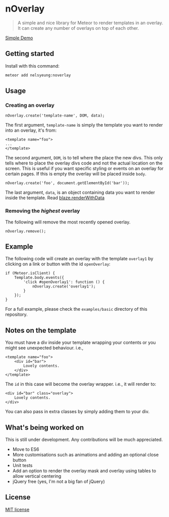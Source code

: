 # nOverlay
> A simple and nice library for Meteor to render templates in an overlay. It can create any number of overlays on top of each other.

[Simple Demo](http://noverlay.meteor.com/)

## Getting started
Install with this command:
```bash
meteor add nelsyeung:noverlay
```

## Usage
### Creating an overlay

```
nOverlay.create('template-name', DOM, data);
```
The first argument, `template-name` is simply the template you want to render into an overlay, it's from:
```
<template name="foo">
...
</template>
```

The second argument, `DOM`, is to tell where the place the new divs. This only tells where to place the overlay divs code and not the actual location on the screen. This is useful if you want specific styling or events on an overlay for certain pages. If this is empty the overlay will be placed inside `body`.
```
nOverlay.create('foo', document.getElementById('bar'));
```

The last argument, `data`, is an object containing data you want to render inside the template. Read [blaze.renderWithData](http://docs.meteor.com/#/full/blaze_renderwithdata)

### Removing the _highest_ overlay
The following will remove the most recently opened overlay.
```
nOverlay.remove();
```

## Example
The following code will create an overlay with the template `overlay1` by clicking on a link or button with the id `openOverlay`:
```
if (Meteor.isClient) {
	Template.body.events({
		'click #openOverlay1': function () {
			nOverlay.create('overlay1');
		}
	});
}
```

For a full example, please check the `examples/basic` directory of this repository.

## Notes on the template
You must have a div inside your template wrapping your contents or you might see unexpected behaviour. i.e.,
```
<template name="foo">
    <div id="bar">
        Lovely contents.
    </div>
</template>
```
The `id` in this case will become the overlay wrapper. i.e., it will render to:
```
<div id="bar" class="overlay">
    Lovely contents.
</div>
```
You can also pass in extra classes by simply adding them to your div.

## What's being worked on
This is still under development. Any contributions will be much appreciated.
- Move to ES6
- More customisations such as animations and adding an optional close button
- Unit tests
- Add an option to render the overlay mask and overlay using tables to allow vertical centering
- jQuery free (yes, I'm not a big fan of jQuery)

## License
[MIT license](http://opensource.org/licenses/MIT.php)
